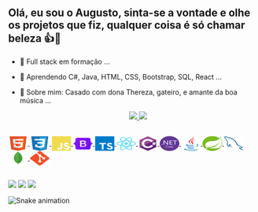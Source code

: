 ## Olá, eu sou o Augusto, sinta-se a vontade e olhe os projetos que fiz, qualquer coisa é só chamar beleza 👍👋

- 🔭 Full stack em formação ...
- 🌱 Aprendendo C#, Java, HTML, CSS, Bootstrap, SQL,  React ...
- 💬 Sobre mim: Casado com dona Thereza, gateiro, e amante da boa música ...

  <div align="center">
  <a href="https://github.com/augustowhitaker">
  <img height="180em" src="https://github-readme-stats.vercel.app/api?username=augustowhitaker&show_icons=true&theme=merko&include_all_commits=true&count_private=true"/>
  <img height="180em" src="https://github-readme-stats.vercel.app/api/top-langs/?username=augustowhitaker&layout=compact&langs_count=7&theme=merko"/>
</div>  
  <div style="display: inline_block"><br>
  <img align="center" alt="Rafa-HTML" height="30" width="40" src="https://raw.githubusercontent.com/devicons/devicon/master/icons/html5/html5-original.svg">
  <img align="center" alt="Rafa-CSS" height="30" width="40" src="https://raw.githubusercontent.com/devicons/devicon/master/icons/css3/css3-original.svg">
      <img align="center" alt="augustowhitaker-Js" height="30" width="40" src="https://raw.githubusercontent.com/devicons/devicon/master/icons/javascript/javascript-plain.svg">
     <img align="center" alt="augustowhitaker-CSS" height="30" width="40" src="https://raw.githubusercontent.com/devicons/devicon/master/icons/bootstrap/bootstrap-original.svg">
  <img align="center" alt="augustowhitaker-Ts" height="30" width="40" src="https://raw.githubusercontent.com/devicons/devicon/master/icons/typescript/typescript-plain.svg">
  <img align="center" alt="augustowhitaker-React" height="30" width="40" src="https://raw.githubusercontent.com/devicons/devicon/master/icons/react/react-original.svg">    
  <img align="center" alt="augustowhitaker-Csharp" height="30" width="40" src="https://raw.githubusercontent.com/devicons/devicon/master/icons/csharp/csharp-original.svg">
    <img align="center" alt="augustowhitaker-CSS" height="30" width="40" src="https://raw.githubusercontent.com/devicons/devicon/master/icons/dotnetcore/dotnetcore-original.svg">
    <img align="center" alt="augustowhitaker-Java" height="30" width="40" src="https://raw.githubusercontent.com/devicons/devicon/master/icons/java/java-original.svg">
    <img align="center" alt="augustowhitaker-spring" height="30" width="40" src="https://raw.githubusercontent.com/devicons/devicon/master/icons/spring/spring-original.svg">
     <img align="center" alt="augustowhitaker-mysql" height="30" width="40" src="https://raw.githubusercontent.com/devicons/devicon/master/icons/mysql/mysql-original.svg">
     <img align="center" alt="augustowhitaker-mongodb" height="30" width="40" src="https://raw.githubusercontent.com/devicons/devicon/master/icons/mongodb/mongodb-original.svg">
    <img align="center" alt="augustowhitaker-git" height="30" width="40" src="https://raw.githubusercontent.com/devicons/devicon/master/icons/git/git-original.svg">
    
 
</div>
  
  ##
  
  <div>
    
 <a href="https://discord.gg/Augusto Whitaker#8181" target="_blank"><img src="https://img.shields.io/badge/Discord-7289DA?style=for-the-badge&logo=discord&logoColor=white" target="_blank"></a> 
  <a href = "mailto:awhitakerflx@gmail.com"><img src="https://img.shields.io/badge/-Gmail-%23333?style=for-the-badge&logo=gmail&logoColor=white" target="_blank"></a>
  <a href="https://www.linkedin.com/in/augusto-whitaker-felix-dos-santos-a02353203/" target="_blank"><img src="https://img.shields.io/badge/-LinkedIn-%230077B5?style=for-the-badge&logo=linkedin&logoColor=white" target="_blank"></a> 
 
   ![Snake animation](https://github.com/augustowhitaker/augustowhitaker/blob/output/github-contribution-grid-snake.svg)
    
  </div>
